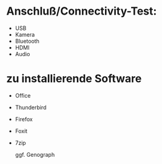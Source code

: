 # Anschluß/Connectivity-Test:
- USB
- Kamera
- Bluetooth
- HDMI
- Audio

# zu installierende Software
- Office
- Thunderbird
- Firefox
- Foxit
- 7zip

  ggf. Genograph
